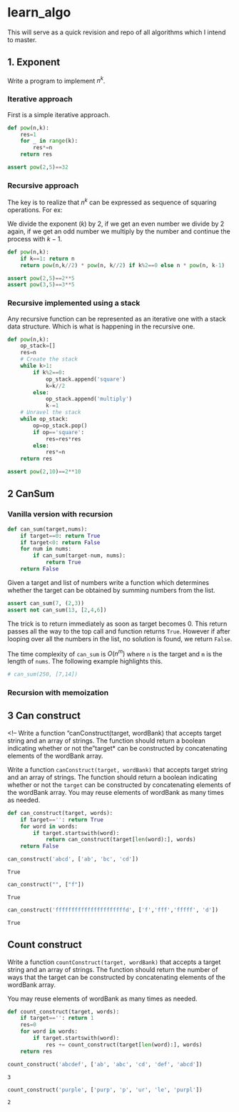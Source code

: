 # learn_algo

<!-- WARNING: THIS FILE WAS AUTOGENERATED! DO NOT EDIT! -->

This will serve as a quick revision and repo of all algorithms which I
intend to master.

## 1. Exponent

Write a program to implement $n^k$.

### Iterative approach

First is a simple iterative approach.

``` python
def pow(n,k):
    res=1
    for _ in range(k):
        res*=n
    return res
```

``` python
assert pow(2,5)==32
```

### Recursive approach

The key is to realize that $n^k$ can be expressed as sequence of
squaring operations. For ex:

We divide the exponent ($k$) by $2$, if we get an even number we divide
by $2$ again, if we get an odd number we multiply by the number and
continue the process with $k-1$.

``` python
def pow(n,k):
    if k==1: return n
    return pow(n,k//2) * pow(n, k//2) if k%2==0 else n * pow(n, k-1)
```

``` python
assert pow(2,5)==2**5
assert pow(3,5)==3**5
```

### Recursive implemented using a stack

Any recursive function can be represented as an iterative one with a
stack data structure. Which is what is happening in the recursive one.

``` python
def pow(n,k):
    op_stack=[]
    res=n
    # Create the stack
    while k>1:
        if k%2==0:
            op_stack.append('square')
            k=k//2
        else:
            op_stack.append('multiply')
            k-=1
    # Unravel the stack
    while op_stack:
        op=op_stack.pop()
        if op=='square':
            res=res*res
        else:
            res*=n
    return res
```

``` python
assert pow(2,10)==2**10
```

## 2 CanSum

### Vanilla version with recursion

``` python
def can_sum(target,nums):
    if target==0: return True
    if target<0: return False
    for num in nums:
        if can_sum(target-num, nums):
            return True
    return False
```

Given a target and list of numbers write a function which determines
whether the target can be obtained by summing numbers from the list.

``` python
assert can_sum(7, (2,3))
assert not can_sum(13, [2,4,6])
```

The trick is to return immediately as soon as target becomes 0. This
return passes all the way to the top call and function returns `True`.
However if after looping over all the numbers in the list, no solution
is found, we return `False`.

The time complexity of `can_sum` is $O(n^m)$ where `n` is the target and
`m` is the length of `nums`. The following example highlights this.

``` python
# can_sum(250, [7,14])
```

### Recursion with memoization

## 3 Can construct

\<!– Write a function “canConstruct(target, wordBank) that accepts
target string and an array of strings. The function should return a
boolean indicating whether or not the”target\* can be constructed by
concatenating elements of the wordBank array.

Write a function `canConstruct(target, wordBank)` that accepts target
string and an array of strings. The function should return a boolean
indicating whether or not the `target` can be constructed by
concatenating elements of the wordBank array. You may reuse elements of
wordBank as many times as needed.

``` python
def can_construct(target, words):
    if target=='': return True
    for word in words:
        if target.startswith(word):
            return can_construct(target[len(word):], words)
    return False
```

``` python
can_construct('abcd', ['ab', 'bc', 'cd'])
```

    True

``` python
can_construct("", ["f"])
```

    True

``` python
can_construct('ffffffffffffffffffffffd', ['f','fff','fffff', 'd'])
```

    True

## Count construct

Write a function `countConstruct(target, wordBank)` that accepts a
target string and an array of strings. The function should return the
number of ways that the target can be constructed by concatenating
elements of the wordBank array.

You may reuse elements of wordBank as many times as needed.

``` python
def count_construct(target, words):
    if target=='': return 1
    res=0
    for word in words:
        if target.startswith(word):
            res += count_construct(target[len(word):], words)
    return res
```

``` python
count_construct('abcdef', ['ab', 'abc', 'cd', 'def', 'abcd'])
```

    3

``` python
count_construct('purple', ['purp', 'p', 'ur', 'le', 'purpl'])
```

    2
